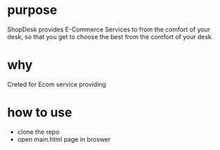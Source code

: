 # purpose
ShopDesk provides E-Commerce Services to from the comfort of your desk, so that you get to choose the best from the comfort of your desk.
# why 
Creted for Ecom service providing
# how to use
- clone the repo
- open main.html page in broswer
